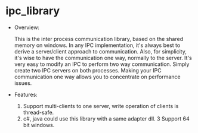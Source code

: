ipc_library
===========

- Overview:

  This is the inter process communication library, based on the shared memory on windows.
  In any IPC implementation, it's always best to derive a server/client approach to communication. 
  Also, for simplicity, it's wise to have the communication one way, normally to the server. 
  It's very easy to modify an IPC to perform two way communication. Simply create two IPC servers on both processes. 
  Making your IPC communication one way allows you to concentrate on performance issues.
  
- Features:

  1. Support multi-clients to one server, write operation of clients is thread-safe.
  2. c#, java could use this library with a same adapter dll.
  3  Support 64 bit windows.
